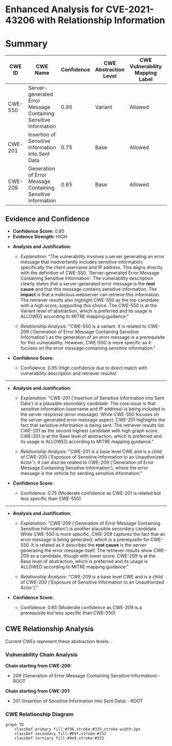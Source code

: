 # Enhanced Analysis for CVE-2021-43206 with Relationship Information

# Summary
| CWE ID | CWE Name | Confidence | CWE Abstraction Level | CWE Vulnerability Mapping Label | CWE-Vulnerability Mapping Notes |
|---|---|---|---|---|---|
| CWE-550 | Server-generated Error Message Containing Sensitive Information | 0.95 | Variant | Allowed | Primary CWE |
| CWE-201 | Insertion of Sensitive Information Into Sent Data | 0.75 | Base | Allowed | Secondary Candidate |
| CWE-209 | Generation of Error Message Containing Sensitive Information | 0.65 | Base | Allowed | Secondary Candidate |

## Evidence and Confidence

*   **Confidence Score:** 0.85
*   **Evidence Strength:** HIGH

- **Analysis and Justification:**  
  - *Explanation:* "The vulnerability involves a server generating an error message that inadvertently includes sensitive information, specifically the client username and IP address. This aligns directly with the definition of CWE-550, 'Server-generated Error Message Containing Sensitive Information'. The vulnerability description clearly states that a server-generated error message is the **root cause** and that this message contains sensitive information. The **impact** is that a malicious webserver can retrieve this information. The retriever results also highlight CWE-550 as the top candidate with a high score, supporting this choice. The CWE-550 is at the Variant level of abstraction, which is preferred and its usage is ALLOWED according to MITRE mapping guidance."
  
  - *Relationship Analysis:* "CWE-550 is a variant. It is related to CWE-209 ('Generation of Error Message Containing Sensitive Information') as the generation of an error message is a prerequisite for this vulnerability. However, CWE-550 is more specific as it focuses on the error message containing *sensitive* information."

- **Confidence Score:**  
  - Confidence: 0.95 (High confidence due to direct match with vulnerability description and retriever results)

---

- **Analysis and Justification:**
  - *Explanation:* "CWE-201 ('Insertion of Sensitive Information Into Sent Data') is a plausible secondary candidate. The core issue is that sensitive information (username and IP address) is being included in the server response (error message). While CWE-550 focuses on the server-generated error message aspect, CWE-201 highlights the fact that sensitive information is being sent. The retriever results list CWE-201 as the second highest candidate with high graph score. CWE-201 is at the Base level of abstraction, which is preferred and its usage is ALLOWED according to MITRE mapping guidance."

  - *Relationship Analysis:* "CWE-201 is a base level CWE and is a child of CWE-200 ('Exposure of Sensitive Information to an Unauthorized Actor'). It can also be related to CWE-209 ('Generation of Error Message Containing Sensitive Information'), where the error message is the vehicle for sending sensitive information."

- **Confidence Score:**
  - Confidence: 0.75 (Moderate confidence as CWE-201 is related but less specific than CWE-550)

---

- **Analysis and Justification:**
  - *Explanation:* "CWE-209 ('Generation of Error Message Containing Sensitive Information') is another plausible secondary candidate. While CWE-550 is more specific, CWE-209 captures the fact that an error message is being generated, which is a prerequisite for CWE-550. It is related as it describes the **root cause** is the server generating the error message itself. The retriever results show CWE-209 as a candidate, though with lower score. CWE-209 is at the Base level of abstraction, which is preferred and its usage is ALLOWED according to MITRE mapping guidance."

  - *Relationship Analysis:* "CWE-209 is a base level CWE and is a child of CWE-200 ('Exposure of Sensitive Information to an Unauthorized Actor')."

- **Confidence Score:**
  - Confidence: 0.65 (Moderate confidence as CWE-209 is a prerequisite but less specific than CWE-550)


## CWE Relationship Analysis

Current CWEs represent these abstraction levels: .


### Vulnerability Chain Analysis

**Chain starting from CWE-209:**
- 209 (Generation of Error Message Containing Sensitive Information) - ROOT


**Chain starting from CWE-201:**
- 201 (Insertion of Sensitive Information Into Sent Data) - ROOT



### CWE Relationship Diagram

```mermaid
graph TD
    classDef primary fill:#f96,stroke:#333,stroke-width:2px
    classDef secondary fill:#69f,stroke:#333
    classDef tertiary fill:#9e9,stroke:#333
```
